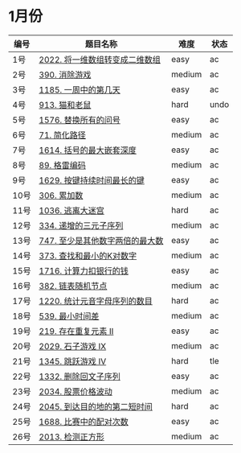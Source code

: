 # 1月份

**编号**|**题目名称**|**难度**|**状态**
--------|------------|--------|--------
1号|[2022. 将一维数组转变成二维数组](./第1题%202022.%20将一维数组转变成二维数组)|easy|ac
2号|[390. 消除游戏](./第2题%20390.%20消除游戏)|medium|ac
3号|[1185. 一周中的第几天](./第3题%201185.%20一周中的第几天)|easy|ac
4号|[913. 猫和老鼠](./第4题%20913.%20猫和老鼠)|hard|undo
5号|[1576. 替换所有的问号](./第5题%201576.%20替换所有的问号)|easy|ac
6号|[71. 简化路径](./第6题%2071.%20简化路径)|medium|ac
7号|[1614. 括号的最大嵌套深度](./第7题%201614.%20括号的最大嵌套深度)|easy|ac
8号|[89. 格雷编码](./第8题%2089.%20格雷编码)|medium|ac
9号|[1629. 按键持续时间最长的键](./第9题%201629.%20按键持续时间最长的键)|easy|ac
10号|[306. 累加数](./第10题%20306.%20累加数)|medium|ac
11号|[1036. 逃离大迷宫](./第11题%201036.%20逃离大迷宫)|hard|ac
12号|[334. 递增的三元子序列](./第12题%20334.%20递增的三元子序列)|medium|ac
13号|[747. 至少是其他数字两倍的最大数](./第13题%20747.%20至少是其他数字两倍的最大数)|easy|ac
14号|[373. 查找和最小的K对数字](./第14题%20373.%20查找和最小的K对数字)|medium|ac
15号|[1716. 计算力扣银行的钱](./第15题%201716.%20计算力扣银行的钱数)|easy|ac
16号|[382. 链表随机节点](./第16题%20382.%20链表随机节点)|medium|ac
17号|[1220. 统计元音字母序列的数目](./第17题%201220.%20统计元音字母序列的数目)|hard|ac
18号|[539. 最小时间差](./第18题%20382.%20最小时间差)|medium|ac
19号|[219. 存在重复元素 II](./第19题%20219.%20存在重复元素%20II)|easy|ac
20号|[2029. 石子游戏 IX](./第20题%202029.%20石子游戏%20IX)|medium|ac
21号|[1345. 跳跃游戏 IV](./第21题%201345.%20跳跃游戏%20IV)|hard|tle
22号|[1332. 删除回文子序列](./第22题%201332.%20删除回文子序列)|easy|ac
23号|[2034. 股票价格波动](./第23题%202034.%20股票价格波动)|medium|ac
24号|[2045. 到达目的地的第二短时间](./第24题%202045.%20到达目的地的第二短时间)|hard|ac
25号|[1688. 比赛中的配对次数](./第25题%201688.%20比赛中的配对次数)|easy|ac
26号|[2013. 检测正方形](./第26题%202013.%20检测正方形)|medium|ac
